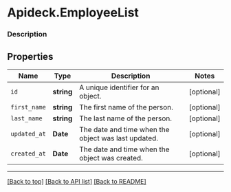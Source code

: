 # Apideck.EmployeeList

### Description

## Properties
Name | Type | Description | Notes
------------ | ------------- | ------------- | -------------
`id` | **string** | A unique identifier for an object. | [optional] 
`first_name` | **string** | The first name of the person. | [optional] 
`last_name` | **string** | The last name of the person. | [optional] 
`updated_at` | **Date** | The date and time when the object was last updated. | [optional] 
`created_at` | **Date** | The date and time when the object was created. | [optional] 





---

[[Back to top]](#) [[Back to API list]](../../../../README.md#documentation-for-api-endpoints) [[Back to README]](../../../../README.md)


